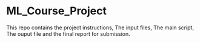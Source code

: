 # ML_Course_Project
This repo contains the project instructions, The input files, The main script, The ouput file and the final report for submission.
